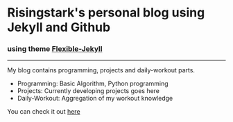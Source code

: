 # Risingstark's personal blog using Jekyll and Github

### using theme [Flexible-Jekyll](http://jekyllthemes.org/themes/flexible-jekyll/)

---

My blog contains programming, projects and daily-workout parts.

* Programming: Basic Algorithm, Python programming
* Projects: Currently developing projects goes here
* Daily-Workout: Aggregation of my workout knowledge 

You can check it out [here](https://risingstark.github.io)